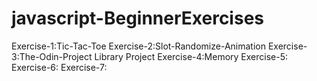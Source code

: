 # javascript-BeginnerExercises
Exercise-1:Tic-Tac-Toe
Exercise-2:Slot-Randomize-Animation
Exercise-3:The-Odin-Project Library Project
Exercise-4:Memory
Exercise-5:
Exercise-6:
Exercise-7: